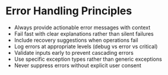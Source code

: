 # Error Handling Principles

- Always provide actionable error messages with context
- Fail fast with clear explanations rather than silent failures
- Include recovery suggestions when operations fail
- Log errors at appropriate levels (debug vs error vs critical)
- Validate inputs early to prevent cascading errors
- Use specific exception types rather than generic exceptions
- Never suppress errors without explicit user consent
